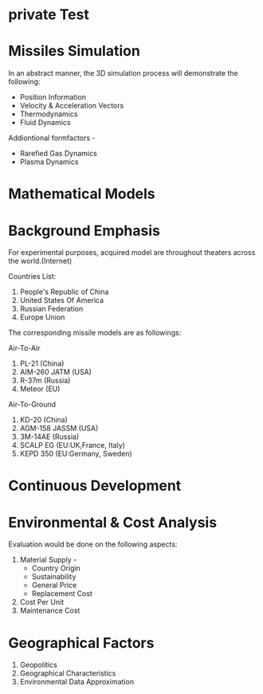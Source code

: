 # private Test 
# Missiles Simulation
In an abstract manner, the 3D simulation process will demonstrate the following:
* Position Information 
* Velocity & Acceleration Vectors 
* Thermodynamics 
* Fluid Dynamics 

Addiontional formfactors -
* Rarefied Gas Dynamics
* Plasma Dynamics

# Mathematical Models 

# Background Emphasis 
For experimental purposes, acquired model are throughout theaters across the world.(Internet)

Countries List: 
1. People's Republic of China
2. United States Of America
3. Russian Federation
4. Europe Union

The corresponding missile models are as followings:

Air-To-Air
1. PL-21 (China)
2. AIM-260 JATM (USA)
3. R-37m (Russia)
4. Meteor (EU)

Air-To-Ground
1. KD-20 (China)
2. AGM-158 JASSM (USA)
3. 3M-14AE (Russia)
4. SCALP EG (EU:UK,France, Italy)
5. KEPD 350 (EU:Germany, Sweden)

# Continuous Development 

# Environmental & Cost Analysis 
Evaluation would be done on the following aspects: 
1. Material Supply - 
   * Country Origin
   * Sustainability 
   * General Price 
   * Replacement Cost
2. Cost Per Unit 
3. Maintenance Cost

# Geographical Factors
1. Geopolitics 
2. Geographical Characteristics
3. Environmental Data Approximation
